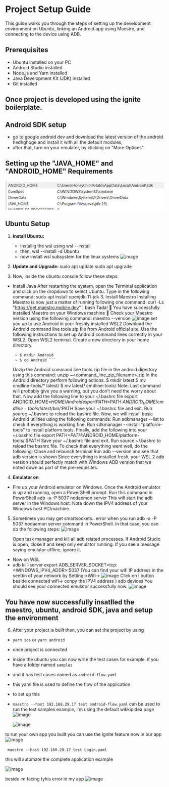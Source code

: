 # Project Setup Guide

This guide walks you through the steps of setting up the development environment on Ubuntu, linking an Android app using Maestro, and connecting to the device using ADB.

## Prerequisites

- Ubuntu installed on your PC
- Android Studio installed
- Node.js and Yarn installed
- Java Development Kit (JDK) installed
- Git installed

## Once project is developed using the ignite boilerplate. 

## Android SDK setup
 - go to google android dev and download the latest version of the android hedhghoge and install it with all the default modules, 
 - after that, turn on your emulator, by clicking on "More Options"

## Setting up the "JAVA_HOME" and "ANDROID_HOME" Requirements 
![Alt text](image.png)

## Ubuntu Setup

1. **Install Ubuntu:**
   - installig the wsl using wsl --install
   - then, wsl --install -d Ubuntu
   - now install wsl subsystem for the linux systems 
![image](https://github.com/ssy2306/midaslab-assignment/assets/77876285/21746c7a-b4cb-47ee-98c3-0f9d87ab564c)

2. **Update and Upgrade:**
   sudo apt update
   sudo apt upgrade

3. Now, inside the ubuntu console follow these steps: 
 - Install Java
        After restarting the system, open the Terminal application and click on the dropdown to select Ubuntu. Type in the following command:
        sudo apt install openjdk-11-jdk
        3. Install Maestro
        Installing Maestro is now just a matter of running following one command.
            curl -Ls "https://get.maestro.mobile.dev" | bash
        Tada! 🎉
        You have successfully installed Maestro on your Windows machine 🙌
        Check your Maestro version using the following command:
        maestro --version
![image](https://github.com/ssy2306/midaslab-assignment/assets/77876285/d67effa1-886c-48d5-a48c-f49c97c8f0fe)
        set you up to use Android in your freshly installed WSL2
        Download the Android command line tools zip file from Android official site.
        Use the following instructions to set up Android command lines correctly in your WSL2.
        Open WSL2 terminal.
        Create a new directory in your home directory.
   
        ~ $ mkdir Android
        ~ $ cd Android ```
      Unzip the Android command line tools zip file in the android directory using this command: unzip ~<command_line_zip_filename>.zip
        In the  Android directory perform following actions.
        $ mkdir latest
        $ mv cmdline-tools/* latest/
        $ mv latest/ cmdline-tools/
        Note: Last command will probably give you a warning, but you don’t need the worry about that.
        Now add the following line to your ~/.bashrc file
        export ANDROID_HOME=$HOME/Android
        export PATH=$PATH:$ANDROID_HOME/cmdline-tools/latest/bin/:$PATH
        Save your ~/.bashrc file and exit.
        Run source ~/.bashrc to reload the bashrc file.
        Now, we will install basic Android utilities using the following commands:
        Run sdkmanager --list to check if everything is working fine.
        Run sdkmanager --install "platform-tools" to install platform tools.
        Finally, add the following into your ~/.bashrc file
        export PATH=$PATH:$ANDROID_HOME/platform-tools/:$PATH
        Save your ~/.bashrc file and exit.
        Run source ~/.bashrc to reload the bashrc file.
        To check that everything went well, do the following:
        Close and relaunch terminal
        Run adb --version and see that adb version is shown
        Since everything is installed fresh, your WSL 2 adb version should perfectly match with Windows ADB version that we noted down as part of the pre-requisites.

4. **Emulator on**
 - Fire up your Android emulator on Windows.
    Once the Android emulator is up and running, open a PowerShell prompt.
    Run this command in PowerShell
    adb -a -P 5037 nodaemon server
    This will start the adb server in the Windows host.
    Note down the IPV4 address of your Windows host PC/machine.

5. Sometimes you may get smartsockets.. error when you run adb -a -P 5037 nodaemon server command in PowerShell. In that case, you can do the following steps:
   ![image](https://github.com/ssy2306/midaslab-assignment/assets/77876285/c22bba45-6255-4f2b-9986-98309219422f)

    Open task manager and kill all adb related processes.
    If Android Studio is open, close it and keep only emulator running.
    If you see a message saying emulator offline, ignore it.

 - Now on WSL 
  - adb kill-server
    export ADB_SERVER_SOCKET=tcp:<WINDOWS_IPV4_ADDR>:5037
    (You can find your wifi IP address in the seettin of your network by Setting->Wifi->
![image](https://github.com/ssy2306/midaslab-assignment/assets/77876285/989f3012-d3ae-471f-9ebc-15da7e8b64cd)
Click on i button beside connected wifi-> conpy the IPV4 address )
    adb devices
    You should see your connected emulator successfully now.
![image](https://github.com/ssy2306/midaslab-assignment/assets/77876285/b6579924-150c-4d38-bfa9-eb3009f044e3)

## You have now successfully insatlled the maestro, ubuntu, android SDK, java and setup the environment

6. After your project is built then, you can set the project by using
 - ```yarn ios``` or ```yarn android```
 - once project is connected
 - inside the ubuntu you can now write the test cases for example, if you have a folder named ```samples```
 - and it has test cases named as ```android-flow.yaml```
 - this yaml file is used to define the flow of the application
 - to set up this
 - ```maestro --host 192.168.29.17 test android-flow.yaml```
   can be used to run the test samples
   example, i'm using the default wikkipidea page
   ![image](https://github.com/ssy2306/midaslab-assignment/assets/77876285/2886b078-dd3f-4937-b529-73e44452bae8)

   ![image](https://github.com/ssy2306/midaslab-assignment/assets/77876285/fb6950fb-7c20-4a6f-8181-13553600d2c7)

to run your own app you built you can use the ignite feature now in our app
![image](https://github.com/ssy2306/midaslab-assignment/assets/77876285/8c31f3de-52e9-4564-a9f9-d191ed8c28fb)


``` maestro --host 192.168.29.17 test Login.yaml```


this will automate the complete application 
example

![image](https://github.com/ssy2306/midaslab-assignment/assets/77876285/52b6b8a6-d1e3-413e-89d1-153ddb23118c)


beside im facing tyhis error in my app
![image](https://github.com/ssy2306/midaslab-assignment/assets/77876285/1d67ed34-a1ba-486e-9760-7218ce71bce3)


